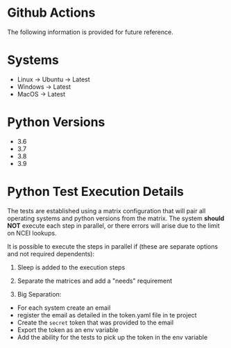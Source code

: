 # Github Actions

The following information is provided for future reference.

# Systems

- Linux -> Ubuntu -> Latest
- Windows -> Latest
- MacOS -> Latest

# Python Versions

- 3.6
- 3.7
- 3.8
- 3.9

# Python Test Execution Details

The tests are established using a matrix configuration that will pair all
operating systems and python versions from the matrix. The system **should NOT**
execute each step in parallel, or there errors will arise due to the limit on
NCEI lookups.

It is possible to execute the steps in parallel if (these are separate options and not required dependents):

1. Sleep is added to the execution steps

2. Separate the matrices and add a "needs" requirement

3. Big Separation:
- For each system create an email
- register the email as detailed in the token.yaml file in te project
- Create the `secret` token that was provided to the email
- Export the token as an env variable
- Add the ability for the tests to pick up the token in the env variable